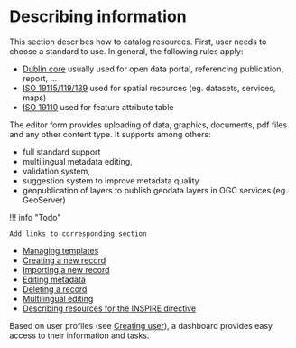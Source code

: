 # Describing information

This section describes how to catalog resources. First, user needs to choose a standard to use. In general, the following rules apply:

-   [Dublin core](https://dublincore.org/) usually used for open data portal, referencing publication, report, \...
-   [ISO 19115/119/139](https://www.iso.org/iso/en/home/store/catalogue_tc/catalogue_detail.htm?csnumber=32557) used for spatial resources (eg. datasets, services, maps)
-   [ISO 19110](https://www.iso.org/iso/en/iso_catalogue/catalogue_tc/catalogue_detail.htm?csnumber=39965) used for feature attribute table

The editor form provides uploading of data, graphics, documents, pdf files and any other content type. It supports among others:

-   full standard support
-   multilingual metadata editing,
-   validation system,
-   suggestion system to improve metadata quality
-   geopublication of layers to publish geodata layers in OGC services (eg. GeoServer)

!!! info "Todo"

    Add links to corresponding section


-   [Managing templates](managing-templates.md)
-   [Creating a new record](creating-metadata.md)
-   [Importing a new record](importing-metadata.md)
-   [Editing metadata](editing-metadata.md)
-   [Deleting a record](deleting-metadata.md)
-   [Multilingual editing](multilingual-editing.md)
-   [Describing resources for the INSPIRE directive](inspire-editing.md)

Based on user profiles (see [Creating user](../../administrator-guide/managing-users-and-groups/creating-user.md)), a dashboard provides easy access to their information and tasks.
